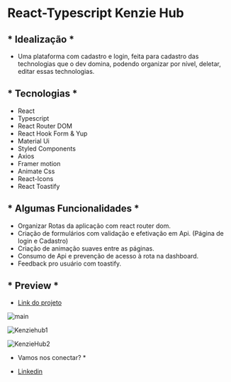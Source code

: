 # React-Typescript Kenzie Hub

## * Idealização *
- Uma plataforma com cadastro e login, feita para cadastro das technologias que o dev domina, podendo organizar por nível, deletar, editar essas technologias.

## * Tecnologias *
- React
- Typescript
- React Router DOM
- React Hook Form & Yup
- Material Ui
- Styled Components
- Axios 
- Framer motion
- Animate Css
- React-Icons
- React Toastify
 
## * Algumas Funcionalidades *
- Organizar Rotas da aplicação com react router dom.
- Criação de formulários com validação e efetivação em Api. (Página de login e Cadastro)
- Criação de animação suaves entre as páginas.
- Consumo de Api e prevenção de acesso à rota na dashboard.
- Feedback pro usuário com toastify.

## * Preview *

- <a href="https://react-entrega-kenzie-hub-gabriel-malafaia.vercel.app/">Link do projeto</a>

![main](https://user-images.githubusercontent.com/106371099/197154874-b4d20dc2-9074-4932-8854-ba57c4837b1c.png)

![Kenziehub1](https://user-images.githubusercontent.com/106371099/197155508-6b469350-80d9-4087-90af-5d968639453b.png)

![KenzieHub2](https://user-images.githubusercontent.com/106371099/197155520-5b94fb9c-dd17-4235-a1dd-96018e2d1653.png)

* Vamos nos conectar? *
- [Linkedin](https://www.linkedin.com/in/gabrielmalafaia/)

